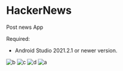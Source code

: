 # HackerNews
Post news App

Required:
- Android Studio 2021.2.1 or newer version.



![b](https://user-images.githubusercontent.com/23504222/168951590-fed357e5-903b-4ae9-bbe6-cc5179790305.jpeg)
![c](https://user-images.githubusercontent.com/23504222/168951593-9ba16b91-9520-4d3d-8191-5979041b24d8.jpg)
![d](https://user-images.githubusercontent.com/23504222/168951595-52ed1a87-ed76-46ef-ba80-c9007a32d254.jpg)
![a](https://user-images.githubusercontent.com/23504222/168951596-3c9270c8-7b93-45d1-adc6-a2371d52464c.jpg)
